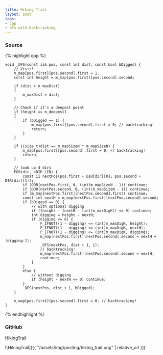 ```yaml
---
title: Hiking Trail
layout: post
tags:
- cpp
- dfs-with-backtracking
---
```


### Source

{% highlight cpp %}

	void _DFS(const ii& pos, const int dist, const bool bDigged) {
		// Visit!
		m_map[pos.first][pos.second].first = 1;
		const int height = m_map[pos.first][pos.second].second;

		if (dist > m_maxDist)
		{
			m_maxDist = dist;
		}

		// Check if it's a deepest point
		if (height == m_deepest)
		{
			if (bDigged == 1) {
				m_map[pos.first][pos.second].first = 0; // backtracking!
				return;
			}
		}

		if ((size_t)dist == m_mapSizeN * m_mapSizeN) {
			m_map[pos.first][pos.second].first = 0; // backtracking!
			return;
		}

		// look up 4 dirs
		FOR(dir, eDIR_LEN) {
			const ii nextPos(pos.first + DIR[dir][0], pos.second + DIR[dir][1]);
			if (OOR(nextPos.first, 0, (int)m_mapSizeN - 1)) continue;
			if (OOR(nextPos.second, 0, (int)m_mapSizeN - 1)) continue;
			if (m_map[nextPos.first][nextPos.second].first) continue;
			const int nextH = m_map[nextPos.first][nextPos.second].second;
			if (bDigged == 0) {
				// with optional digging
				if ((height - (nextH - (int)m_maxDigK)) <= 0) continue;
				int digging = height - nextH;
				if (digging <= 0) {
					P_IFNOT((1 - digging) <= (int)m_maxDigK, height);
					P_IFNOT((1 - digging) <= (int)m_maxDigK, nextH);
					P_IFNOT((1 - digging) <= (int)m_maxDigK, digging);
					m_map[nextPos.first][nextPos.second].second = nextH + (digging-1);
					_DFS(nextPos, dist + 1, 1);
					// backtracking!
					m_map[nextPos.first][nextPos.second].second = nextH;
					continue;
				}
			}
			else {
				// without digging
				if (height - nextH <= 0) continue;
			}
			_DFS(nextPos, dist + 1, bDigged);
		}

		m_map[pos.first][pos.second].first = 0; // backtracking!
	}


{% endhighlight %}

### GitHub

[HikingTrail](https://github.com/coolwindjo/algoguru/tree/master/_posts/Done/HikingTrail "HikingTrail")

![HikingTrail]({{ "/assets/img/posting/hiking_trail.png" | relative_url }})
